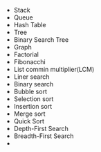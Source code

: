 - Stack
- Queue
- Hash Table
- Tree
- Binary Search Tree
- Graph
- Factorial
- Fibonacchi
- List commin multiplier(LCM)
- Liner search
- Binary search
- Bubble sort
- Selection sort
- Insertion sort
- Merge sort
- Quick Sort
- Depth-First Search
- Breadth-First Search
-

<!-- What is Object Oriented Programming -->
<!-- What is (Inheritence) in Object Oriented Programming -->
<!-- What is polymorfrezom -->
<!-- What is Inkepsulation -->
